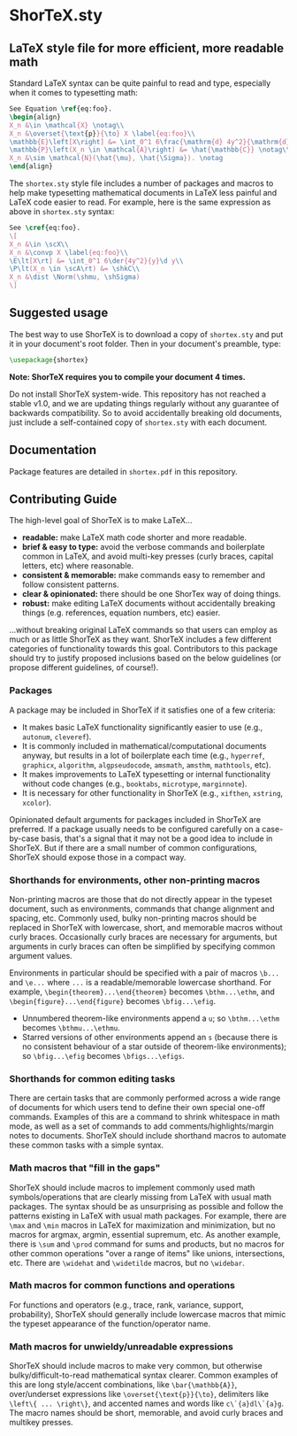 # ShorTeX.sty
## LaTeX style file for more efficient, more readable math

Standard LaTeX syntax can be quite painful to read and type, especially when it comes to typesetting math:
```latex
See Equation \ref{eq:foo}.
\begin{align}
X_n &\in \mathcal{X} \notag\\
X_n &\overset{\text{p}}{\to} X \label{eq:foo}\\
\mathbb{E}\left[X\right] &= \int_0^1 6\frac{\mathrm{d} 4y^2}{\mathrm{d} y}\mathrm{d}y \notag\\
\mathbb{P}\left(X_n \in \mathcal{A}\right) &= \hat{\mathbb{C}} \notag\\
X_n &\sim \mathcal{N}(\hat{\mu}, \hat{\Sigma}). \notag
\end{align}
```

The `shortex.sty` style file includes a number of packages and macros to help make typesetting
mathematical documents in LaTeX less painful and LaTeX code easier to read. 
For example, here is the same expression as above in `shortex.sty` syntax:
```latex
See \cref{eq:foo}.
\[
X_n &\in \scX\\
X_n &\convp X \label{eq:foo}\\
\E\lt[X\rt] &= \int_0^1 6\der{4y^2}{y}\d y\\
\P\lt(X_n \in \scA\rt) &= \shkC\\
X_n &\dist \Norm(\shmu, \shSigma)
\]
```

## Suggested usage

The best way to use ShorTeX is to download a copy of `shortex.sty` and put it
in your document's root folder. Then in your document's preamble, type:
```latex
\usepackage{shortex}
```
**Note: ShorTeX requires you to compile your document 4 times.**

Do not install ShorTeX system-wide. This repository has not reached
a stable v1.0, and we are updating things regularly without any guarantee of 
backwards compatibility. So to avoid accidentally breaking old documents, just
include a self-contained copy of `shortex.sty` with each document.

## Documentation

Package features are detailed in `shortex.pdf` in this repository. 

## Contributing Guide

The high-level goal of ShorTeX is to make LaTeX...
- **readable:** make LaTeX math code shorter and more readable.
- **brief & easy to type:** avoid the verbose commands and boilerplate common in LaTeX,
  and avoid multi-key presses (curly braces, capital letters, etc) where reasonable.
- **consistent & memorable:** make commands easy to remember and follow
  consistent patterns.
- **clear & opinionated:** there should be one ShorTex way of doing things.
- **robust:** make editing LaTeX documents without accidentally breaking things
  (e.g. references, equation numbers, etc) easier.

...without breaking original LaTeX commands so that users can employ as much or as little ShorTeX as they want.
ShorTeX includes a few different categories of functionality towards this goal.
Contributors to this package should try to justify proposed inclusions
based on the below guidelines (or propose different guidelines, of course!).

### Packages

A package may be included in ShorTeX if it satisfies one of a few criteria:
- It makes basic LaTeX functionality significantly easier to use (e.g.,
  `autonum`, `cleveref`).
- It is commonly included in mathematical/computational documents anyway, but
  results in a lot of boilerplate each time (e.g., `hyperref`, `graphicx`,
  `algorithm`, `algpseudocode`, `amsmath`, `amsthm`, `mathtools`, etc).
- It makes improvements to LaTeX typesetting or internal functionality without
  code changes (e.g., `booktabs`, `microtype`, `marginnote`).
- It is necessary for other functionality in ShorTeX (e.g., `xifthen`,
  `xstring`, `xcolor`).

Opinionated default arguments for packages included in ShorTeX are preferred.
If a package usually needs to be configured carefully on a case-by-case basis,
that's a signal that it may not be a good idea to include in ShorTeX. But if
there are a small number of common configurations, ShorTeX should expose those
in a compact way.

### Shorthands for environments, other non-printing macros

Non-printing macros are those that do not directly appear in the typeset document,
such as environments, commands that change alignment and spacing, etc.
Commonly used, bulky non-printing macros should be replaced in ShorTeX
with lowercase, short, and memorable macros without curly braces.
Occasionally curly braces are necessary for arguments, but
arguments in curly braces can often be simplified by specifying common argument values.

Environments in particular should be specified with a pair of macros `\b...` and `\e...`
where `...` is a readable/memorable lowercase shorthand. For example,
`\begin{theorem}...\end{theorem}` becomes `\bthm...\ethm`, and
`\begin{figure}...\end{figure}` becomes `\bfig...\efig`.
- Unnumbered theorem-like environments append a `u`; so `\bthm...\ethm` becomes
  `\bthmu...\ethmu`.
- Starred versions of other environments append an `s` (because there is no
  consistent behaviour of a star outside of theorem-like environments); so
  `\bfig...\efig` becomes `\bfigs...\efigs`.

### Shorthands for common editing tasks

There are certain tasks that are commonly performed across a wide range of
documents for which users tend to define their own special one-off commands.
Examples of this are a command to shrink whitespace in math mode, 
as well as a set of commands to add comments/highlights/margin
notes to documents. ShorTeX should include shorthand macros to automate these
common tasks with a simple syntax.

### Math macros that "fill in the gaps"

ShorTeX should include macros to implement commonly used math
symbols/operations that are clearly missing from LaTeX with usual math packages. The
syntax should be as unsurprising as possible and follow the patterns existing
in LaTeX with usual math packages. For example, there are `\max` and `\min`
macros in LaTeX for maximization and minimization, but no macros for argmax,
argmin, essential supremum, etc. As another example, there is `\sum` and
`\prod` command for sums and products, but no macros for other common operations "over a range of
items" like unions, intersections, etc. There are `\widehat` and
`\widetilde` macros, but no `\widebar`. 

### Math macros for common functions and operations

For functions and operators (e.g., trace, rank, variance, support, probability), ShorTeX should
generally include lowercase macros that mimic the typeset appearance of the function/operator name.

### Math macros for unwieldy/unreadable expressions

ShorTeX should include macros to make very common, but otherwise bulky/difficult-to-read 
mathematical syntax clearer. Common examples of this are long style/accent combinations, like 
`\bar{\mathbb{A}}`, over/underset expressions like `\overset{\text{p}}{\to}`, 
delimiters like `\left\{ ... \right\}`, and accented names and words like ``c\`{a}dl\`{a}g``.
The macro names should be short, memorable, and avoid curly braces and multikey presses.

